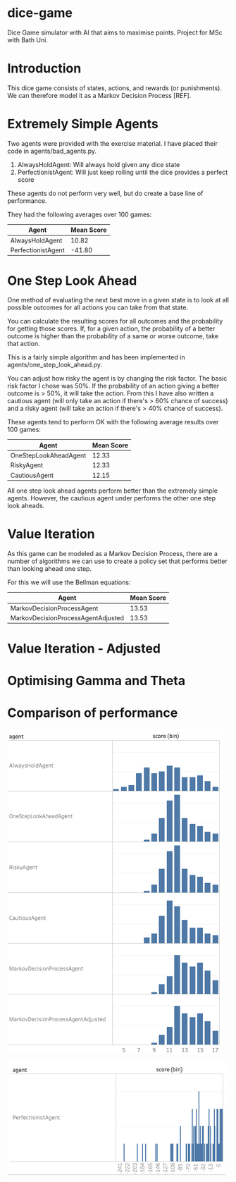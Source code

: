 # dice-game
Dice Game simulator with AI that aims to maximise points. Project for MSc with Bath Uni.

# Introduction

This dice game consists of states, actions, and rewards (or punishments). We can therefore model it as 
a Markov Decision Process [REF].

# Extremely Simple Agents

Two agents were provided with the exercise material. I have placed their code in agents/bad_agents.py.
1) AlwaysHoldAgent: Will always hold given any dice state
2) PerfectionistAgent: Will just keep rolling until the dice provides a perfect score

These agents do not perform very well, but do create a base line of performance. 

They had the following averages over 100 games:

| Agent                 | Mean Score |
|-----------------------|------------|
| AlwaysHoldAgent       |  10.82     |
| PerfectionistAgent    | -41.80     |


# One Step Look Ahead

One method of evaluating the next best move in a given state is to look at all possible
outcomes for all actions you can take from that state.

You can calculate the resulting scores for all outcomes and the probability for
getting those scores. If, for a given action, the probability of a better outcome
is higher than the probability of a same or worse outcome, take that action.

This is a fairly simple algorithm and has been implemented in agents/one_step_look_ahead.py.

You can adjust how risky the agent is by changing the risk factor. The basic risk factor I chose
was 50%. If the probability of an action giving a better outcome is > 50%, it will take the action. 
From this I have also written a cautious agent (will only take an action if there's > 60% 
chance of success) and a risky agent (will take an action if there's > 40% chance of success).

These agents tend to perform OK with the following average results over 100 games:

| Agent                 | Mean Score |
|-----------------------|------------|
| OneStepLookAheadAgent |  12.33     |
| RiskyAgent            |  12.33     |
| CautiousAgent         |  12.15     |

All one step look ahead agents perform better than the extremely simple agents.
However, the cautious agent under performs the other one step look aheads. 

# Value Iteration

As this game can be modeled as a Markov Decision Process, there are a number of algorithms we can use
to create a policy set that performs better than looking ahead one step.

For this we will use the Bellman equations:








| Agent                              | Mean Score |
|------------------------------------|------------|
| MarkovDecisionProcessAgent         |  13.53     |
| MarkovDecisionProcessAgentAdjusted |  13.53     |

# Value Iteration - Adjusted


# Optimising Gamma and Theta


# Comparison of performance

![All Agents Except Perfectionist Performance](data/all_no_perf.png)

![Perfectionist Agent Performance](data/perf.png)
